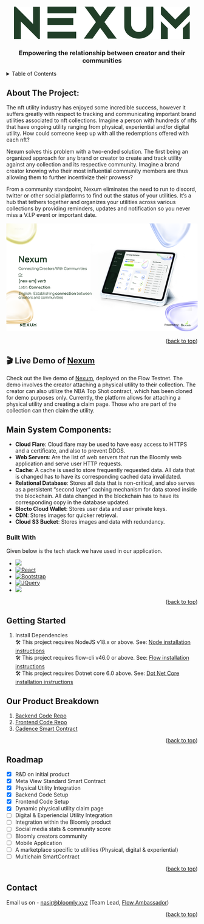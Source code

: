 
<!-- PROJECT LOGO -->
<br />
<div align="center">
  <a href="https://github.com/othneildrew/Best-README-Template">
    <img src="https://github.com/Bloomly-xyz/campaign-manager/blob/main/Images/nexum%20logo.png" alt="Logo" >
  </a>

  <h3 align="center">Empowering the relationship between creator and their communities</h3>

   
</div>


<a name="readme-top"></a>
<!-- TABLE OF CONTENTS -->
<details>
  <summary>Table of Contents</summary>
  <ol>
    <li>
      <a href="#about-the-project">About The Project</a>
      <ul>
        <li><a href="#main-system-components">Main System Components</a></li>
        <li><a href="#built-with">Built With</a></li>
      </ul>
    </li>
    <li>
      <a href="#getting-started">Getting Started</a>
      <ul>
        <li><a href="#prerequisites">Prerequisites</a></li>
        <li><a href="#installation">Installation</a></li>
      </ul>
    </li> 
    <li><a href="#roadmap">Roadmap</a></li>
    <li><a href="#contact">Contact</a></li> 
  </ol>
</details>



<!-- ABOUT THE PROJECT -->
## About The Project:  
<p>The nft utility industry has enjoyed some incredible success, however it suffers greatly with respect to tracking and communicating important brand utilities associated to nft collections. Imagine a person with hundreds of nfts that have ongoing utility ranging from physical, experiential and/or digital utility. How could someone keep up with all the redemptions offered with each nft?

Nexum solves this problem with a  two-ended solution. The first being an organized approach for any brand or creator to create and track utility against any collection and its respective community. Imagine a brand creator knowing who their most influential community members are thus allowing them to further incentivize their prowess? 

From a community standpoint, Nexum eliminates the need to run to discord, twitter or other social platforms to find out the status of your utilities. It’s a hub that  tethers together and organizes your utilities across various collections by providing reminders, updates and notification so you never miss a V.I.P event or important date. </p>
 
<img src="https://github.com/Bloomly-xyz/campaign-manager/blob/main/Images/Bloomly%20-%20Hackathon.png" style="max-width: 100%;" /> 
 
<p align="right">(<a href="#readme-top">back to top</a>)</p>

## 🎬 Live Demo of [Nexum][Nexum-url]
Check out the live demo of [Nexum][Nexum-url], deployed on the Flow Testnet. The demo involves the creator attaching a physical utility to their collection. The creator can also utilize the NBA Top Shot contract, which has been cloned for demo purposes only. Currently, the platform allows for attaching a physical utility and creating a claim page. Those who are part of the collection can then claim the utility.

 
## Main System Components:
* **Cloud Flare**: Cloud flare may be used to have easy access to HTTPS and a certificate, and also to prevent DDOS.
* **Web Servers**: Are the list of web servers that run the Bloomly web application and serve user HTTP requests.
* **Cache**: A cache is used to store frequently requested data. All data that is changed has to have its corresponding cached data invalidated.
* **Relational Database**: Stores all data that is non-critical, and also serves as a persistent “second layer” caching mechanism for data stored inside the blockchain.  All data changed in the blockchain has to have its corresponding copy in the database updated.
* **Blocto Cloud Wallet**: Stores user data and user private keys. 
* **CDN**: Stores images for quicker retrieval. 
* **Cloud S3 Bucket**: Stores images and data with redundancy. 

### Built With
Given below is the tech stack we have used in our application. 

* <a href="https://dotnetcore.org/"><image src="https://github.com/Bloomly-xyz/campaign-manager/blob/backend/Images/DotNet.png" width="5%"/></a>
* [![React][React.js]][React-url]
* [![Bootstrap][Bootstrap.com]][Bootstrap-url]
* [![JQuery][JQuery.com]][JQuery-url]
* <a href="https://flow.com"><image src="https://github.com/Bloomly-xyz/campaign-manager/blob/main/Images/Flow.com_wordmark_BlackText.png" width="12%"/></a> 

<p align="right">(<a href="#readme-top">back to top</a>)</p>
 

<!-- GETTING STARTED -->
## Getting Started

1. Install Dependencies <br/>
🛠 This project requires NodeJS v18.x or above. See: [Node installation instructions][Node-url] <br/>
🛠 This project requires flow-cli v46.0 or above. See: [Flow installation instructions][FlowCLI-url] <br/>
🛠 This project requires Dotnet core 6.0 above. See: [Dot Net Core installation instructions][DotNetCore-Version_url] <br/>


## Our Product Breakdown
 1. [Backend Code Repo][Backend-Code Repo] 
 2. [Frontend Code Repo][Frontend-Code-Repo]
 3. [Cadence Smart Contract][Cadence-Smart-Contract]
  
<p align="right">(<a href="#readme-top">back to top</a>)</p>

 

<!-- ROADMAP -->
## Roadmap

- [x] R&D on initial product 
- [x] Meta View Standard Smart Contract 
- [x] Physical Utility Integration 
- [x] Backend Code Setup
- [x] Frontend Code Setup
- [x] Dynamic physical utility claim page 
- [ ] Digital & Experiencial Utility Integration 
- [ ] Integration within the Bloomly product
- [ ] Social media stats & community score
- [ ] Bloomly creators community
- [ ] Mobile Application
- [ ] A marketplace specific to utilities (Physical, digital & experiential)
- [ ] Multichain SmartContract 
 
<p align="right">(<a href="#readme-top">back to top</a>)</p>

 
<!-- CONTACT -->
## Contact

Email us on -  nasir@bloomly.xyz (Team Lead, [Flow Ambassador][Flow-Ambassador])

 
<p align="right">(<a href="#readme-top">back to top</a>)</p>


<!-- MARKDOWN LINKS & IMAGES --> 
[product-screenshot]: images/screenshot.png

[Dotnet]: https://github.com/Bloomly-xyz/campaign-manager/blob/backend/Images/DotNet.png?style=for-the-badge&logo=react&logoColor=61DAFB
[Dotnet-url]: https://dotnetcore.org/
[React.js]: https://img.shields.io/badge/React-20232A?style=for-the-badge&logo=react&logoColor=61DAFB
[React-url]: https://reactjs.org/
[DotNetCore_image]: https://github.com/simple-icons/simple-icons/blob/develop/icons/dotnet.svg
[DotNetCore-url]: https://dotnetcore.org/
[Bootstrap.com]: https://img.shields.io/badge/Bootstrap-563D7C?style=for-the-badge&logo=bootstrap&logoColor=white
[Bootstrap-url]: https://getbootstrap.com
[JQuery.com]: https://img.shields.io/badge/jQuery-0769AD?style=for-the-badge&logo=jquery&logoColor=white
[JQuery-url]: https://jquery.com 
[FlowCLI-url]: https://developers.flow.com/tools/flow-cli
[DotNetCore-Version_url]: https://learn.microsoft.com/en-us/dotnet/core/install/windows?tabs=net70
[Node-url]: https://nodejs.org/en/download/
[Flow-Ambassador]: https://flowambassadors.notion.site/Meet-Flow-Ambassadors-964a10f130394128b7e767ecd4d4e733
[Nexum-url]: https://nexum.bloomly.xyz/login
[Backend-Code Repo]: https://github.com/Bloomly-xyz/campaign-manager/tree/main/backend
[Frontend-Code-Repo]: https://github.com/Bloomly-xyz/campaign-manager/tree/main/frontend
[Cadence-Smart-Contract]: https://github.com/Bloomly-xyz/campaign-manager/tree/main/contract
